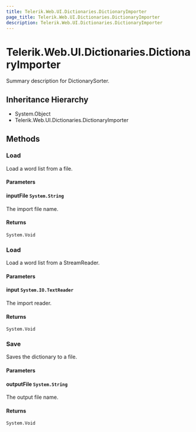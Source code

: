 ```yaml
---
title: Telerik.Web.UI.Dictionaries.DictionaryImporter
page_title: Telerik.Web.UI.Dictionaries.DictionaryImporter
description: Telerik.Web.UI.Dictionaries.DictionaryImporter
---
```


# Telerik.Web.UI.Dictionaries.DictionaryImporter

Summary description for DictionarySorter.

## Inheritance Hierarchy

* System.Object
* Telerik.Web.UI.Dictionaries.DictionaryImporter

## Methods

###  Load

Load a word list from a file.

#### Parameters

#### inputFile `System.String`

The import file name.

#### Returns

`System.Void` 

###  Load

Load a word list from a StreamReader.

#### Parameters

#### input `System.IO.TextReader`

The import reader.

#### Returns

`System.Void` 

###  Save

Saves the dictionary to a file.

#### Parameters

#### outputFile `System.String`

The output file name.

#### Returns

`System.Void` 

